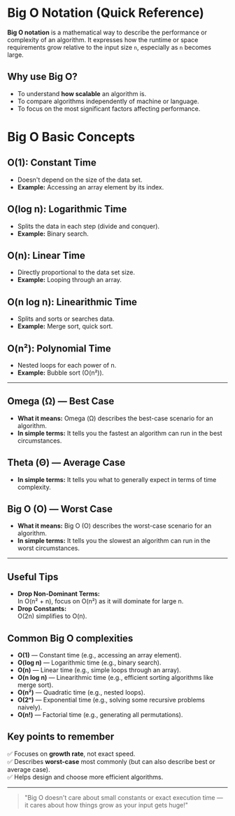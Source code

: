 # Big O Notation (Quick Reference)

**Big O notation** is a mathematical way to describe the performance or complexity of an algorithm. It expresses how the runtime or space requirements grow relative to the input size `n`, especially as `n` becomes large.

## Why use Big O?

- To understand **how scalable** an algorithm is.
- To compare algorithms independently of machine or language.
- To focus on the most significant factors affecting performance.

# Big O Basic Concepts

## O(1): Constant Time
- Doesn't depend on the size of the data set.
- **Example:** Accessing an array element by its index.

## O(log n): Logarithmic Time
- Splits the data in each step (divide and conquer).
- **Example:** Binary search.

## O(n): Linear Time
- Directly proportional to the data set size.
- **Example:** Looping through an array.

## O(n log n): Linearithmic Time
- Splits and sorts or searches data.
- **Example:** Merge sort, quick sort.

## O(n²): Polynomial Time
- Nested loops for each power of n.
- **Example:** Bubble sort (O(n²)).

---

## Omega (Ω) — Best Case
- **What it means:** Omega (Ω) describes the best-case scenario for an algorithm.
- **In simple terms:** It tells you the fastest an algorithm can run in the best circumstances.

## Theta (Θ) — Average Case
- **In simple terms:** It tells you what to generally expect in terms of time complexity.

## Big O (O) — Worst Case
- **What it means:** Big O (O) describes the worst-case scenario for an algorithm.
- **In simple terms:** It tells you the slowest an algorithm can run in the worst circumstances.

---

## Useful Tips
- **Drop Non-Dominant Terms:**  
  In O(n² + n), focus on O(n²) as it will dominate for large n.
- **Drop Constants:**  
  O(2n) simplifies to O(n).



## Common Big O complexities

- **O(1)** — Constant time (e.g., accessing an array element).
- **O(log n)** — Logarithmic time (e.g., binary search).
- **O(n)** — Linear time (e.g., simple loops through an array).
- **O(n log n)** — Linearithmic time (e.g., efficient sorting algorithms like merge sort).
- **O(n²)** — Quadratic time (e.g., nested loops).
- **O(2ⁿ)** — Exponential time (e.g., solving some recursive problems naively).
- **O(n!)** — Factorial time (e.g., generating all permutations).

## Key points to remember

✅ Focuses on **growth rate**, not exact speed.  
✅ Describes **worst-case** most commonly (but can also describe best or average case).  
✅ Helps design and choose more efficient algorithms.

---

> "Big O doesn't care about small constants or exact execution time — it cares about how things grow as your input gets huge!"
